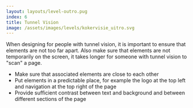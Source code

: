 ```yaml
---
layout: layouts/level-outro.pug
index: 6
title: Tunnel Vision
image: /assets/images/levels/kokervisie_uitro.svg
---
```


When designing for people with tunnel vision, it is important to ensure that elements are not too far apart. Also make sure that elements are not temporarily on the screen, it takes longer for someone with tunnel vision to "scan" a page.


* Make sure that associated elements are close to each other
* Put elements in a predictable place, for example the logo at the top left and navigation at the top right of the page
* Provide sufficient contrast between text and background and between different sections of the page